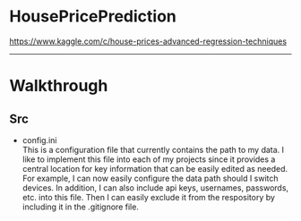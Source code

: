 # **HousePricePrediction**
https://www.kaggle.com/c/house-prices-advanced-regression-techniques

---
# **Walkthrough**
## Src
* config.ini <br>
<tb>This is a configuration file that currently contains the path to my data. 
<tb>I like to implement this file into each of my projects since it provides a
<tb>central location for key information that can be easily edited as needed.
<tb>For example, I can now easily configure the data path should I switch devices. 
<tb>In addition, I can also include api keys, usernames, passwords, etc. into this 
<tb>file. Then I can easily exclude it from the respository by including it in the
<tb>.gitignore file.